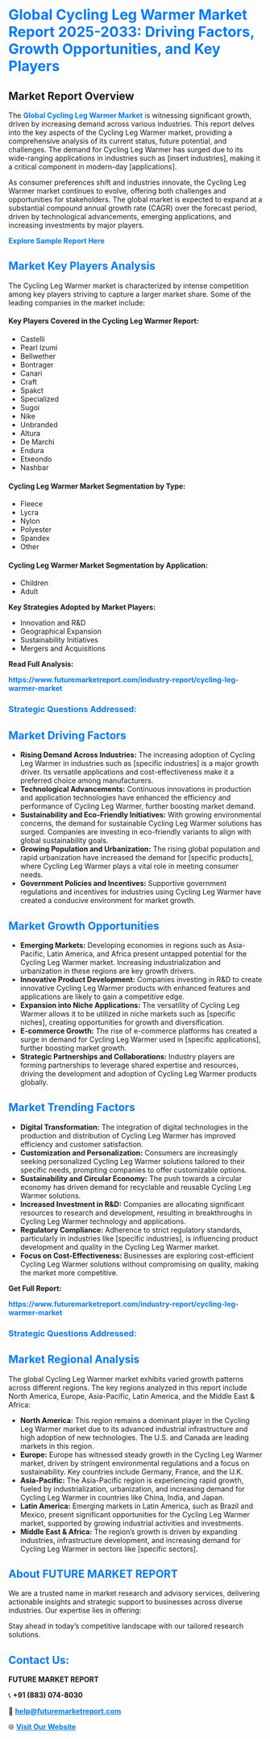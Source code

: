 <h1 style="color: #007BFF;">Global Cycling Leg Warmer Market Report 2025-2033: Driving Factors, Growth Opportunities, and Key Players</h1>

<section id="overview">
<h2>Market Report Overview</h2>
<p>The <a href="https://www.futuremarketreport.com/industry-report/cycling-leg-warmer-market" style="color: #007BFF; text-decoration: none;"><strong>Global Cycling Leg Warmer Market</strong></a> is witnessing significant growth, driven by increasing demand across various industries. This report delves into the key aspects of the Cycling Leg Warmer market, providing a comprehensive analysis of its current status, future potential, and challenges. The demand for Cycling Leg Warmer has surged due to its wide-ranging applications in industries such as [insert industries], making it a critical component in modern-day [applications].</p>
<p>As consumer preferences shift and industries innovate, the Cycling Leg Warmer market continues to evolve, offering both challenges and opportunities for stakeholders. The global market is expected to expand at a substantial compound annual growth rate (CAGR) over the forecast period, driven by technological advancements, emerging applications, and increasing investments by major players.</p>
</section>

<section id="overview">
<p><a href="https://www.futuremarketreport.com/request-sample/reportId=56432" style="color: #007BFF; text-decoration: none;"><strong>Explore Sample Report Here</strong></a></p>
</section>

<section id="key-players">
<h2 style="color: #007BFF;">Market Key Players Analysis</h2>
<p>The Cycling Leg Warmer market is characterized by intense competition among key players striving to capture a larger market share. Some of the leading companies in the market include:</p>
<h4>Key Players Covered in the Cycling Leg Warmer Report:</h4>
<ul><li>Castelli</li><li>Pearl Izumi</li><li>Bellwether</li><li>Bontrager</li><li>Canari</li><li>Craft</li><li>Spakct</li><li>Specialized</li><li>Sugoi</li><li>Nike</li><li>Unbranded</li><li>Altura</li><li>De Marchi</li><li>Endura</li><li>Etxeondo</li><li>Nashbar</li></ul>
<h4>Cycling Leg Warmer Market Segmentation by Type:</h4>
<ul><li>Fleece</li><li>Lycra</li><li>Nylon</li><li>Polyester</li><li>Spandex</li><li>Other</li></ul>

<h4>Cycling Leg Warmer Market Segmentation by Application:</h4>
<ul><li>Children</li><li>Adult</li></ul>
<p><strong>Key Strategies Adopted by Market Players:</strong></p>
<ul>
<li>Innovation and R&D</li>
<li>Geographical Expansion</li>
<li>Sustainability Initiatives</li>
<li>Mergers and Acquisitions</li>
</ul>
</section>

<section>
<p><strong>Read Full Analysis: </strong></p><a href="https://www.futuremarketreport.com/industry-report/cycling-leg-warmer-market" style="color: #007BFF; text-decoration: none;"><strong>https://www.futuremarketreport.com/industry-report/cycling-leg-warmer-market</strong></a>
<h3 style="color: #007BFF;">Strategic Questions Addressed:</h3>
</section>

<section id="driving-factors">
<h2 style="color: #007BFF;">Market Driving Factors</h2>
<ul>
<li><strong>Rising Demand Across Industries:</strong> The increasing adoption of Cycling Leg Warmer in industries such as [specific industries] is a major growth driver. Its versatile applications and cost-effectiveness make it a preferred choice among manufacturers.</li>
<li><strong>Technological Advancements:</strong> Continuous innovations in production and application technologies have enhanced the efficiency and performance of Cycling Leg Warmer, further boosting market demand.</li>
<li><strong>Sustainability and Eco-Friendly Initiatives:</strong> With growing environmental concerns, the demand for sustainable Cycling Leg Warmer solutions has surged. Companies are investing in eco-friendly variants to align with global sustainability goals.</li>
<li><strong>Growing Population and Urbanization:</strong> The rising global population and rapid urbanization have increased the demand for [specific products], where Cycling Leg Warmer plays a vital role in meeting consumer needs.</li>
<li><strong>Government Policies and Incentives:</strong> Supportive government regulations and incentives for industries using Cycling Leg Warmer have created a conducive environment for market growth.</li>
</ul>
</section>

<section id="growth-opportunities">
<h2 style="color: #007BFF;">Market Growth Opportunities</h2>
<ul>
<li><strong>Emerging Markets:</strong> Developing economies in regions such as Asia-Pacific, Latin America, and Africa present untapped potential for the Cycling Leg Warmer market. Increasing industrialization and urbanization in these regions are key growth drivers.</li>
<li><strong>Innovative Product Development:</strong> Companies investing in R&D to create innovative Cycling Leg Warmer products with enhanced features and applications are likely to gain a competitive edge.</li>
<li><strong>Expansion into Niche Applications:</strong> The versatility of Cycling Leg Warmer allows it to be utilized in niche markets such as [specific niches], creating opportunities for growth and diversification.</li>
<li><strong>E-commerce Growth:</strong> The rise of e-commerce platforms has created a surge in demand for Cycling Leg Warmer used in [specific applications], further boosting market growth.</li>
<li><strong>Strategic Partnerships and Collaborations:</strong> Industry players are forming partnerships to leverage shared expertise and resources, driving the development and adoption of Cycling Leg Warmer products globally.</li>
</ul>
</section>

<section id="trending-factors">
<h2 style="color: #007BFF;">Market Trending Factors</h2>
<ul>
<li><strong>Digital Transformation:</strong> The integration of digital technologies in the production and distribution of Cycling Leg Warmer has improved efficiency and customer satisfaction.</li>
<li><strong>Customization and Personalization:</strong> Consumers are increasingly seeking personalized Cycling Leg Warmer solutions tailored to their specific needs, prompting companies to offer customizable options.</li>
<li><strong>Sustainability and Circular Economy:</strong> The push towards a circular economy has driven demand for recyclable and reusable Cycling Leg Warmer solutions.</li>
<li><strong>Increased Investment in R&D:</strong> Companies are allocating significant resources to research and development, resulting in breakthroughs in Cycling Leg Warmer technology and applications.</li>
<li><strong>Regulatory Compliance:</strong> Adherence to strict regulatory standards, particularly in industries like [specific industries], is influencing product development and quality in the Cycling Leg Warmer market.</li>
<li><strong>Focus on Cost-Effectiveness:</strong> Businesses are exploring cost-efficient Cycling Leg Warmer solutions without compromising on quality, making the market more competitive.</li>
</ul>
</section>

<section>
<p><strong>Get Full Report: </strong></p><a href="https://www.futuremarketreport.com/industry-report/cycling-leg-warmer-market" style="color: #007BFF; text-decoration: none;"><strong>https://www.futuremarketreport.com/industry-report/cycling-leg-warmer-market</strong></a>
<h3 style="color: #007BFF;">Strategic Questions Addressed:</h3>
</section>


<section id="regional-analysis">
<h2 style="color: #007BFF;">Market Regional Analysis</h2>
<p>The global Cycling Leg Warmer market exhibits varied growth patterns across different regions. The key regions analyzed in this report include North America, Europe, Asia-Pacific, Latin America, and the Middle East & Africa:</p>
<ul>
<li><strong>North America:</strong> This region remains a dominant player in the Cycling Leg Warmer market due to its advanced industrial infrastructure and high adoption of new technologies. The U.S. and Canada are leading markets in this region.</li>
<li><strong>Europe:</strong> Europe has witnessed steady growth in the Cycling Leg Warmer market, driven by stringent environmental regulations and a focus on sustainability. Key countries include Germany, France, and the U.K.</li>
<li><strong>Asia-Pacific:</strong> The Asia-Pacific region is experiencing rapid growth, fueled by industrialization, urbanization, and increasing demand for Cycling Leg Warmer in countries like China, India, and Japan.</li>
<li><strong>Latin America:</strong> Emerging markets in Latin America, such as Brazil and Mexico, present significant opportunities for the Cycling Leg Warmer market, supported by growing industrial activities and investments.</li>
<li><strong>Middle East & Africa:</strong> The region’s growth is driven by expanding industries, infrastructure development, and increasing demand for Cycling Leg Warmer in sectors like [specific sectors].</li>
</ul>
</section>

<footer>
<h2 style="color: #007BFF;">About FUTURE MARKET REPORT</h2>
<p>We are a trusted name in market research and advisory services, delivering actionable insights and strategic support to businesses across diverse industries. Our expertise lies in offering:</p>

<p>Stay ahead in today’s competitive landscape with our tailored research solutions.</p>

<h2 style="color: #007BFF;">Contact Us:</h2>
<p><strong>FUTURE MARKET REPORT</strong></p>
<p>📞 <strong>+91 (883) 074-8030</strong></p>
<p>📧 <strong><a href="mailto:help@futuremarketreport.com" style="color: #007BFF;">help@futuremarketreport.com</a></strong></p>
<p>🌐 <strong><a href="https://www.futuremarketreport.com/" style="color: #007BFF;">Visit Our Website</a></strong></p>
</footer>